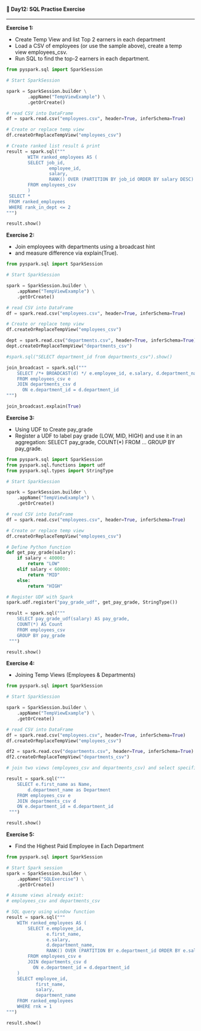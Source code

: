 #### 📘 Day12: SQL Practise Exercise
---
**Exercise 1:** 

-  Create Temp View and list Top 2 earners in each department
- Load a CSV of employees (or use the sample above), create a temp view employees_csv. 
- Run SQL to find the top-2 earners in each department.
``` python
from pyspark.sql import SparkSession

# Start SparkSession

spark = SparkSession.builder \
        .appName("TempViewExample") \
        .getOrCreate()

# read CSV into DataFrame
df = spark.read.csv("employees.csv", header=True, inferSchema=True)

# Create or replace temp view
df.createOrReplaceTempView("employees_csv")

# Create ranked list result & print
result = spark.sql("""
        WITH ranked_employees AS (
        SELECT job_id,
                employee_id,
                salary,
                RANK() OVER (PARTITION BY job_id ORDER BY salary DESC) AS rank_in_dept
        FROM employees_csv
        )
 SELECT *
 FROM ranked_employees
 WHERE rank_in_dept <= 2
""")

result.show()
```
**Exercise 2:**
- Join employees with departments using a broadcast hint
- and measure difference via explain(True).
``` python
from pyspark.sql import SparkSession

# Start SparkSession

spark = SparkSession.builder \
	.appName("TempViewExample") \
	.getOrCreate()

# read CSV into DataFrame
df = spark.read.csv("employees.csv", header=True, inferSchema=True)

# Create or replace temp view
df.createOrReplaceTempView("employees_csv")

dept = spark.read.csv("departments.csv", header=True, inferSchema=True)
dept.createOrReplaceTempView("departments_csv")

#spark.sql("SELECT department_id from departments_csv").show()

join_broadcast = spark.sql("""
    SELECT /*+ BROADCAST(d) */ e.employee_id, e.salary, d.department_name
    FROM employees_csv e
    JOIN departments_csv d
      ON e.department_id = d.department_id
""")

join_broadcast.explain(True)
```

**Exercise 3:**
- Using UDF to Create pay_grade
- Register a UDF to label pay grade (LOW, MID, HIGH) and use it in an aggregation: SELECT pay_grade, COUNT(*) FROM ... GROUP BY pay_grade.
``` python
from pyspark.sql import SparkSession
from pyspark.sql.functions import udf
from pyspark.sql.types import StringType

# Start SparkSession

spark = SparkSession.builder \
	.appName("TempViewExample") \
	.getOrCreate()

# read CSV into DataFrame
df = spark.read.csv("employees.csv", header=True, inferSchema=True)

# Create or replace temp view
df.createOrReplaceTempView("employees_csv")

# Define Python function
def get_pay_grade(salary):
    if salary < 40000:
        return "LOW"
    elif salary < 60000:
        return "MID"
    else:
        return "HIGH"

# Register UDF with Spark
spark.udf.register("pay_grade_udf", get_pay_grade, StringType())

result = spark.sql("""
	SELECT pay_grade_udf(salary) AS pay_grade,
	COUNT(*) AS Count
	FROM employees_csv
	GROUP BY pay_grade
 """)

result.show()
```

**Exercise 4:** 
- Joining Temp Views (Employees & Departments)
``` python
from pyspark.sql import SparkSession

# Start SparkSession

spark = SparkSession.builder \
	.appName("TempViewExample") \
	.getOrCreate()

# read CSV into DataFrame
df = spark.read.csv("employees.csv", header=True, inferSchema=True)
df.createOrReplaceTempView("employees_csv")

df2 = spark.read.csv("departments.csv", header=True, inferSchema=True)
df2.createOrReplaceTempView("departments_csv")

# join two views (employees_csv and departments_csv) and select specific columns with aliases

result = spark.sql("""
	SELECT e.first_name as Name,
		d.department_name as Department
	FROM employees_csv e
	JOIN departments_csv d
	ON e.department_id = d.department_id
 """)

result.show()
```
**Exercise 5:** 
- Find the Highest Paid Employee in Each Department
``` python
from pyspark.sql import SparkSession

# Start Spark session
spark = SparkSession.builder \
    .appName("SQLExercise") \
    .getOrCreate()

# Assume views already exist:
# employees_csv and departments_csv

# SQL query using window function
result = spark.sql("""
    WITH ranked_employees AS (
        SELECT e.employee_id,
               e.first_name,
               e.salary,
               d.department_name,
               RANK() OVER (PARTITION BY e.department_id ORDER BY e.salary DESC) AS rnk
        FROM employees_csv e
        JOIN departments_csv d
          ON e.department_id = d.department_id
    )
    SELECT employee_id,
           first_name,
           salary,
           department_name
    FROM ranked_employees
    WHERE rnk = 1
""")

result.show()
```